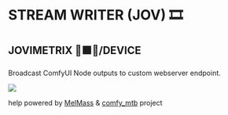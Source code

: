 
# STREAM WRITER (JOV) 🎞️
## JOVIMETRIX 🔺🟩🔵/DEVICE
<p>Broadcast ComfyUI Node outputs to custom webserver endpoint.</p>

![](https://raw.githubusercontent.com/Amorano/Jovimetrix-examples/master/node/STREAM%20WRITER/STREAM%20WRITER.gif)

help powered by [MelMass](https://github.com/melMass) & [comfy_mtb](https://github.com/melMass/comfy_mtb) project
